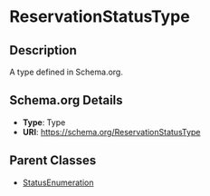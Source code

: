 # ReservationStatusType

## Description
A type defined in Schema.org.

## Schema.org Details
- **Type**: Type
- **URI**: https://schema.org/ReservationStatusType

## Parent Classes
- [StatusEnumeration](../StatusEnumeration.md)

